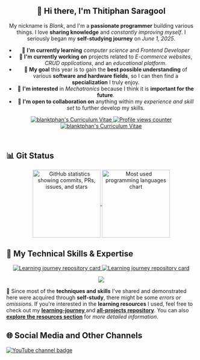 <header>
  <section>
    <h1 align="center">👋 Hi there, I'm <strong>Thitiphan Saragool</strong></h1>
    <p align="center">
      My nickname is <em>Blank</em>, and I'm a <strong>passionate programmer</strong> building various things. I love <strong>sharing knowledge</strong> and <em>constantly improving myself</em>. I seriously began my <strong>self-studying journey</strong> on <em>June 1, 2025</em>.
    </p>
  </section>

  <nav>
    <ul>
      <li>🌱 <strong>I'm currently learning</strong> <em>computer science</em> and <em>Frontend Developer</em></li>
      <li>🔨 <strong>I'm currently working on</strong> projects related to <em>E-commerce websites</em>, <em>CRUD applications</em>, and an <em>educational platform</em>.</li>
      <li>🎯 <strong>My goal</strong> this year is to gain the <strong>best possible understanding</strong> of various <strong>software and hardware fields</strong>, so I can then find a <strong>specialization</strong> I truly enjoy.</li>
      <li>💖 <strong>I'm interested</strong> in <em>Mechatronics</em> because I think it is <strong>important for the future</strong>.</li>
      <li>🤝 <strong>I'm open to collaboration on</strong> anything within my <em>experience and skill set</em> to further develop my skills.</li>
    </ul>
  </nav>

  <section align="center">
    <a href="https://github.com/blanktphan/blanktphan/tree/main/certificate" aria-label="blanktphan's certificate">
      <img alt="blanktphan's Curriculum Vitae" src="https://img.shields.io/badge/6-blue?style=for-the-badge&label=Certificate">
    </a>
    <a href="#" aria-label="Profile visitor counter">
      <img src="https://komarev.com/ghpvc/?username=blanktphan&style=for-the-badge&abbreviated=true" alt="Profile views counter" />
    </a>
    <a href="#" aria-label="blanktphan's Curriculum Vitae">
      <img alt="blanktphan's Curriculum Vitae" src="https://img.shields.io/badge/Soon-blue?style=for-the-badge&label=Resume/CV">
    </a>
  </section>
</header>

<main>
  <section>
    <h2>📊 <strong>Git Status</strong></h2>
    <section align="center">
      <a href="https://github.com/blanktphan" target="_blank" rel="noopener noreferrer" aria-label="Visit GitHub profile">
        <img height="180" align="center" src="https://github-readme-stats.vercel.app/api?username=blanktphan&show_icons=true&bg_color=00000000&text_color=fff" alt="GitHub statistics showing commits, PRs, issues, and stars" />
      </a>
      <a href="https://github.com/blanktphan?tab=repositories" target="_blank" rel="noopener noreferrer" aria-label="View repositories by programming language">
        <img height="180" align="center" src="https://github-readme-stats.vercel.app/api/top-langs/?username=blanktphan&layout=compact&bg_color=00000000&text_color=fff" alt="Most used programming languages chart" />
      </a>
    </section>
  </section>

  <section>
    <h2>🧠 <strong>My Technical Skills & Expertise</strong></h2>
    <section align="center">
      <p>
        <a href="https://github.com/blanktphan/learning-journey" target="_blank" rel="noopener noreferrer" aria-label="Visit learning journey repository">
          <img src="https://github-readme-stats.vercel.app/api/pin/?username=blanktphan&repo=learning-journey&bg_color=00000000&text_color=fff&show_owner=true" alt="Learning journey repository card" />
        </a>
        <a href="https://github.com/blanktphan/all-projects" target="_blank" rel="noopener noreferrer" aria-label="Visit learning journey repository">
          <img src="https://github-readme-stats.vercel.app/api/pin/?username=blanktphan&repo=all-projects&bg_color=00000000&text_color=fff&show_owner=true" alt="Learning journey repository card" />
        </a>
      </p>
    </section>
    <section align="center">
      <p> 
        <a href="https://skillicons.dev">
          <img src="https://skillicons.dev/icons?i=python,java,rust,c,cpp,cs,swift,kotlin,dart,html,css,bootstrap,js,react,redux,nodejs,php,mysql,postgresql,sqlite,vscode,git,powershell,bash,github,notion,md,figma,windows,ubuntu" />
        </a>
      </p>
    </section>
    <aside>
      <p>
        📍 Since most of the <strong>techniques and skills</strong> I've shared and demonstrated here were acquired through <strong>self-study</strong>, there might be some <em>errors or omissions</em>. If you're interested in the <strong>learning resources</strong> I used, feel free to check out my <a href="https://github.com/blanktphan/learning-journey" target="_blank" rel="noopener noreferrer"><strong>learning-journey </strong></a> and <a href="https://github.com/blanktphan/all-projects" target="_blank" rel="noopener noreferrer"><strong>all-projects repository</strong></a>. You can also <a href="https://github.com/blanktphan?tab=repositories" target="_blank" rel="noopener noreferrer"><strong>explore the resources section</strong></a> for <em>more detailed information</em>.
      </p>
    </aside>
  </section>
</main>

<footer>
  <section>
    <h2>🌐 <strong>Social Media and Other Channels</strong></h2>
    <nav>
      <a href="https://www.youtube.com/@blanktphan" target="_blank" rel="noopener noreferrer" aria-label="Visit YouTube channel">
        <img alt="YouTube channel badge" src="https://img.shields.io/badge/blankt-red?style=for-the-badge&logo=Youtube&color=ff0000" />
      </a>
    </nav>
  </section>
</footer>